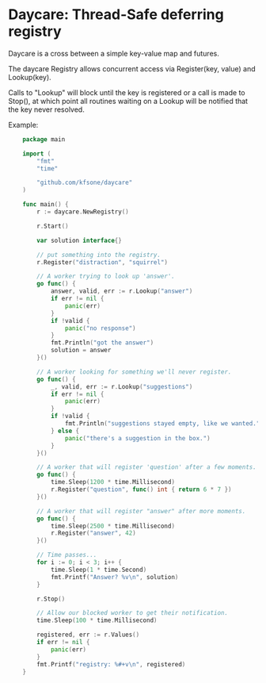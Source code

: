 Daycare: Thread-Safe deferring registry
=======================================

Daycare is a cross between a simple key-value map and futures.

The daycare Registry allows concurrent access via Register(key, value)
and Lookup(key).

Calls to "Lookup" will block until the key is registered or a call is
made to Stop(), at which point all routines waiting on a Lookup
will be notified that the key never resolved.

Example:


```go
	package main

	import (
		"fmt"
		"time"

		"github.com/kfsone/daycare"
	)

	func main() {
		r := daycare.NewRegistry()

		r.Start()

		var solution interface{}

		// put something into the registry.
		r.Register("distraction", "squirrel")

		// A worker trying to look up 'answer'.
		go func() {
			answer, valid, err := r.Lookup("answer")
			if err != nil {
				panic(err)
			}
			if !valid {
				panic("no response")
			}
			fmt.Println("got the answer")
			solution = answer
		}()

		// A worker looking for something we'll never register.
		go func() {
			_, valid, err := r.Lookup("suggestions")
			if err != nil {
				panic(err)
			}
			if !valid {
				fmt.Println("suggestions stayed empty, like we wanted.")
			} else {
				panic("there's a suggestion in the box.")
			}
		}()

		// A worker that will register 'question' after a few moments.
		go func() {
			time.Sleep(1200 * time.Millisecond)
			r.Register("question", func() int { return 6 * 7 })
		}()

		// A worker that will register "answer" after more moments.
		go func() {
			time.Sleep(2500 * time.Millisecond)
			r.Register("answer", 42)
		}()

		// Time passes...
		for i := 0; i < 3; i++ {
			time.Sleep(1 * time.Second)
			fmt.Printf("Answer? %v\n", solution)
		}

		r.Stop()

		// Allow our blocked worker to get their notification.
		time.Sleep(100 * time.Millisecond)

		registered, err := r.Values()
		if err != nil {
			panic(err)
		}
		fmt.Printf("registry: %#+v\n", registered)
	}
```
